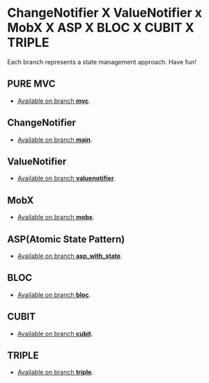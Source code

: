 # ChangeNotifier X ValueNotifier x MobX X ASP X BLOC X CUBIT X TRIPLE

Each branch represents a state management approach.
Have fun!

## PURE MVC

- [Available on branch **mvc**](https://github.com/jacobaraujo7/bloc_atom/tree/mvc).
## ChangeNotifier

- [Available on branch **main**](https://github.com/jacobaraujo7/bloc_atom).

## ValueNotifier

- [Available on branch **valuenotifier**](https://github.com/jacobaraujo7/bloc_atom/tree/valuenotifier).

## MobX

- [Available on branch **mobx**](https://github.com/jacobaraujo7/bloc_atom/tree/mobx).

## ASP(Atomic State Pattern)

- [Available on branch **asp_with_state**](https://github.com/jacobaraujo7/bloc_atom/tree/asp_with_state).

## BLOC

- [Available on branch **bloc**](https://github.com/jacobaraujo7/bloc_atom/tree/bloc).

## CUBIT

- [Available on branch **cubit**](https://github.com/jacobaraujo7/bloc_atom/tree/cubit).

## TRIPLE

- [Available on branch **triple**](https://github.com/jacobaraujo7/bloc_atom/tree/triple).
